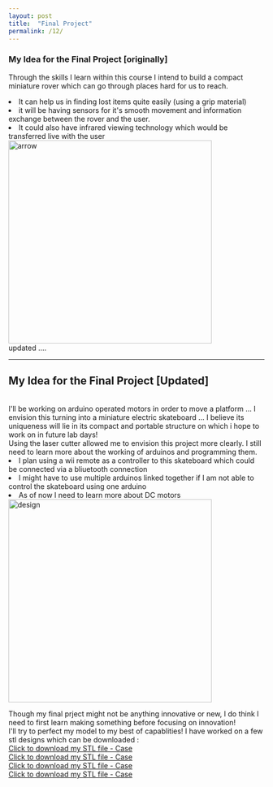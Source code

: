 ```yaml
---
layout: post
title:  "Final Project"
permalink: /12/
---
```


### My Idea for the Final Project [originally]

Through the skills I learn within this course I intend to build a compact miniature rover which can go through places hard for us to reach.
<li>It can help us in finding lost items quite easily (using a grip material)
<li>it will be having sensors for it's smooth movement and information exchange between the rover and the user.
<li> It could also have infrared viewing technology which would be transferred live with the user
<br>
<img src="arrow.jfif" alt="arrow" style="height: 400px; max-width: 125%"> 
<br>
updated .... 
<br>

---

<h2>My Idea for the Final Project [Updated]</h2>
<br>
I'll be working on arduino operated motors in order to move a platform ... I envision this turning into a miniature electric skateboard ... I believe its uniqueness will lie in its compact and portable structure on which i hope to work on in future lab days! 
<br>
Using the laser cutter allowed me to envision this project more clearly. I still need to learn more about the working of arduinos and programming them. 
<br>
<li> I plan using a wii remote as a controller to this skateboard which could be connected via a bliuetooth connection
<li> I might have to use multiple arduinos linked together if I am not able to control the skateboard using one arduino
<li> As of now I need to learn more about DC motors
<br>
<img src="miniboard.jpg" alt="design" style="height: 400px; max-width: 125%"> 

Though my final prject might not be anything innovative or new, I do think I need to first learn making something before focusing on innovation! <br>
I'll try to perfect my model to my best of capablities!
I have worked on a few stl designs which can be downloaded :
<br>
<a href='M1.stl' download>Click to download my STL file - Case</a> <br>
<a href='M2.stl' download>Click to download my STL file - Case</a><br>
<a href='M3.stl' download>Click to download my STL file - Case</a><br>
<a href='Body1.stl' download>Click to download my STL file - Case</a><br>


<!-- You can include comments that will not be translated to HTML -->

<!-- You can include links and images in the following format: -->




<!-- Or, you can also directly include HTML, for example to make a split image -->




<!-- You can also use HTML tags to include a video -->


<!-- Or to add a download link to any (reasonably small) file in your permalink directory -->


